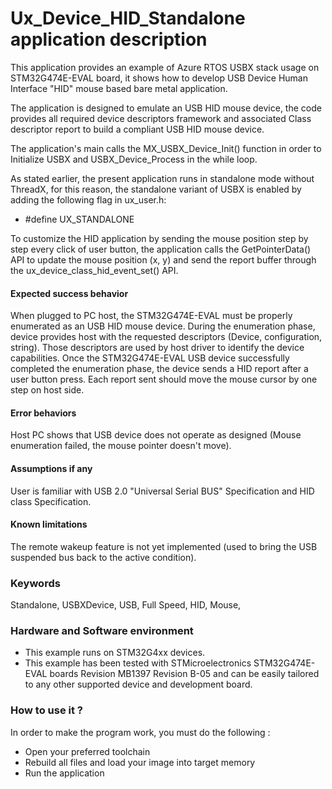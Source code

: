 # <b>Ux_Device_HID_Standalone application description</b>

This application provides an example of Azure RTOS USBX stack usage on STM32G474E-EVAL board,
it shows how to develop USB Device Human Interface "HID" mouse based bare metal application.

The application is designed to emulate an USB HID mouse device, the code provides all required device descriptors framework
and associated Class descriptor report to build a compliant USB HID mouse device.

The application's main calls the MX_USBX_Device_Init() function in order to Initialize USBX and USBX_Device_Process in the while loop.

As stated earlier, the present application runs in standalone mode without ThreadX, for this reason, the standalone variant of USBX is enabled by adding the following flag in ux_user.h:

 - #define UX_STANDALONE

To customize the HID application by sending the mouse position step by step every click of user button, the application calls the GetPointerData() API to update the mouse position (x, y) and send the report buffer through the ux_device_class_hid_event_set() API.

#### <b>Expected success behavior</b>

When plugged to PC host, the STM32G474E-EVAL must be properly enumerated as an USB HID mouse device.
During the enumeration phase, device provides host with the requested descriptors (Device, configuration, string).
Those descriptors are used by host driver to identify the device capabilities.
Once the STM32G474E-EVAL USB device successfully completed the enumeration phase, the device sends a HID report after a user button press.
Each report sent should move the mouse cursor by one step on host side.

#### <b>Error behaviors</b>

Host PC shows that USB device does not operate as designed (Mouse enumeration failed, the mouse pointer doesn't move).

#### <b>Assumptions if any</b>

User is familiar with USB 2.0 "Universal Serial BUS" Specification and HID class Specification.

#### <b>Known limitations</b>

The remote wakeup feature is not yet implemented (used to bring the USB suspended bus back to the active condition).

### <b>Keywords</b>

Standalone, USBXDevice, USB, Full Speed, HID, Mouse,

### <b>Hardware and Software environment</b>

  - This example runs on STM32G4xx devices.
  - This example has been tested with STMicroelectronics STM32G474E-EVAL boards Revision MB1397 Revision B-05 and can be easily tailored to any other supported device and development board.

### <b>How to use it ?</b>

In order to make the program work, you must do the following :

 - Open your preferred toolchain
 - Rebuild all files and load your image into target memory
 - Run the application